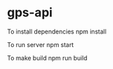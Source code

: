 # gps-api

To install dependencies 
npm install

To run server 
npm start

To make build 
npm run build
